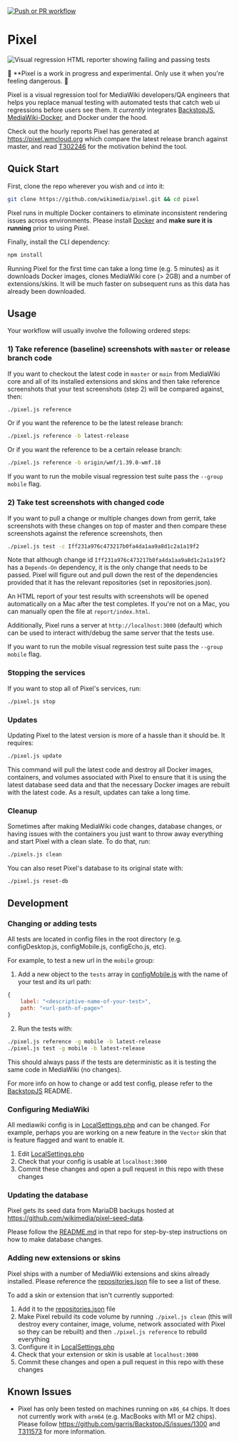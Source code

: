 [![Push or PR workflow](https://github.com/wikimedia/pixel/actions/workflows/push.yml/badge.svg)](https://github.com/wikimedia/pixel/actions/workflows/push.yml)

# Pixel

![Visual regression HTML reporter showing failing and passing tests](reporter.png)

🚨 **Pixel is a work in progress and experimental. Only use it when you're feeling dangerous. 🚨

Pixel is a visual regression tool for MediaWiki developers/QA engineers that
helps you replace manual testing with automated tests that catch web ui
regressions before users see them. It *currently* integrates
[BackstopJS](https://github.com/garris/BackstopJS),
[MediaWiki-Docker](https://www.mediawiki.org/wiki/MediaWiki-Docker), and Docker
under the hood.

Check out the hourly reports Pixel has generated at https://pixel.wmcloud.org
which compare the latest release branch against master, and read
[T302246](https://phabricator.wikimedia.org/T302246) for the motivation behind
the tool.

## Quick Start

First, clone the repo wherever you wish and `cd` into it:

```sh
git clone https://github.com/wikimedia/pixel.git && cd pixel
```

Pixel runs in multiple Docker containers to eliminate inconsistent rendering
issues across environments. Please install [Docker](https://docs.docker.com/get-docker/) and 
**make sure it is running** prior to using Pixel.

Finally, install the CLI dependency:

```sh
npm install
```

Running Pixel for the first time can take a long time (e.g. 5 minutes) as it downloads Docker images, 
clones MediaWiki core (> 2GB) and a number of extensions/skins. It will be much faster on subsequent 
runs as this data has already been downloaded.

## Usage

Your workflow will usually involve the following ordered steps:

### 1) Take reference (baseline) screenshots with `master` or release branch code

If you want to checkout the latest code in `master` or `main` from MediaWiki
core and all of its installed extensions and skins and then take reference
screenshots that your test screenshots (step 2) will be compared against, then:

```sh
./pixel.js reference

```

Or if you want the reference to be the latest release branch:

```sh
./pixel.js reference -b latest-release
```

Or if you want the reference to be a certain release branch:

```sh
./pixel.js reference -b origin/wmf/1.39.0-wmf.18
```

If you want to run the mobile visual regression test suite pass the `--group mobile` flag.

### 2) Take test screenshots with changed code

If you want to pull a change or multiple changes down from gerrit, take screenshots with these changes on top of master and then compare these screenshots against the reference screenshots, then

```sh
./pixel.js test -c Iff231a976c473217b0fa4da1aa9a8d1c2a1a19f2
```

Note that although change id `Iff231a976c473217b0fa4da1aa9a8d1c2a1a19f2` has a
`Depends-On` dependency, it is the only change that needs to be passed. Pixel
will figure out and pull down the rest of the dependencies provided that it has
the relevant repositories (set in repositories.json).

An HTML report of your test results with screenshots will be opened
automatically on a Mac after the test completes. If you're not on a Mac, you can
manually open the file at `report/index.html`.

Additionally, Pixel runs a server at `http://localhost:3000` (default) which can
be used to interact with/debug the same server that the tests use.

If you want to run the mobile visual regression test suite pass the `--group mobile` flag.

### Stopping the services

If you want to stop all of Pixel's services, run:

```sh
./pixel.js stop
```

### Updates

Updating Pixel to the latest version is more of a hassle than it should be. It
requires:

```sh
./pixel.js update
```

This command will pull the latest code and destroy all Docker images,
containers, and volumes associated with Pixel to ensure that it is using the
latest database seed data and that the necessary Docker images are rebuilt with
the latest code. As a result, updates can take a long time.

### Cleanup

Sometimes after making MediaWiki code changes, database changes, or having
issues with the containers you just want to throw away everything and start
Pixel with a clean slate. To do that, run:

```sh
./pixels.js clean
```

You can also reset Pixel's database to its original state with:

```sh
./pixel.js reset-db
```

## Development

### Changing or adding tests

All tests are located in config files in the root directory (e.g.
configDesktop.js, configMobile.js, configEcho.js, etc).

For example, to test a new url in the `mobile` group:

1) Add a new object to the `tests` array in [configMobile.js](configMobile.js) with
the name of your test and its url path:

```js
{
	label: "<descriptive-name-of-your-test>",
	path: "<url-path-of-page>"
}
```

2) Run the tests with:

```sh
./pixel.js reference -g mobile -b latest-release
./pixel.js test -g mobile -b latest-release
```

This should always pass if the tests are deterministic as it is testing the same
code in MediaWiki (no changes).

For more info on how to change or add test config, please refer to the
[BackstopJS](https://github.com/garris/BackstopJS) README.

### Configuring MediaWiki

All mediawiki config is in [LocalSettings.php](LocalSettings.php) and can be
changed. For example, perhaps you are working on a new feature in the `Vector`
skin that is feature flagged and want to enable it.

1) Edit [LocalSettings.php](LocalSettings.php)
2) Check that your config is usable at `localhost:3000`
3) Commit these changes and open a pull request in this repo with these changes

### Updating the database

Pixel gets its seed data from MariaDB backups hosted at
https://github.com/wikimedia/pixel-seed-data.

Please follow the
[README.md](https://github.com/wikimedia/pixel-seed-data/blob/main/README.md) in
that repo for step-by-step instructions on how to make database changes.

### Adding new extensions or skins

Pixel ships with a number of MediaWiki extensions and skins already installed.
Please reference the [repositories.json](repositories.json) file to see a
list of these.

To add a skin or extension that isn't currently supported:

1) Add it to the [repositories.json](repositories.json) file
2) Make Pixel rebuild its code volume by running `./pixel.js clean` (this will
destroy every container, image, volume, network associated with Pixel so they
can be rebuilt) and then `./pixel.js reference` to rebuild everything
3) Configure it in [LocalSettings.php](LocalSettings.php)
4) Check that your extension or skin is usable at `localhost:3000`
5) Commit these changes and open a pull request in this repo with these changes

## Known Issues

* Pixel has only been tested on machines running on `x86_64` chips. It does not currently work with `arm64` (e.g. MacBooks with M1 or M2 chips). Please follow https://github.com/garris/BackstopJS/issues/1300 and [T311573](https://phabricator.wikimedia.org/T311573) for more information.
